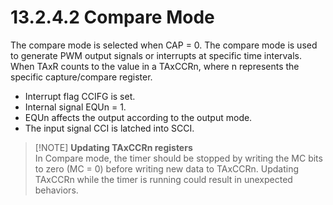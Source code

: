 # 13.2.4.2 Compare Mode

The compare mode is selected when CAP = 0. The compare mode is used to generate PWM output signals or interrupts at
specific time intervals. When TAxR counts to the value in a TAxCCRn, where n represents the specific capture/compare
register.

- Interrupt flag CCIFG is set.
- Internal signal EQUn = 1.
- EQUn affects the output according to the output mode.
- The input signal CCI is latched into SCCI.

> [!NOTE] **Updating TAxCCRn registers**
> <br>
> In Compare mode, the timer should be stopped by writing the MC bits to zero (MC = 0) before writing new data to
> TAxCCRn. Updating TAxCCRn while the timer is running could result in unexpected behaviors.
